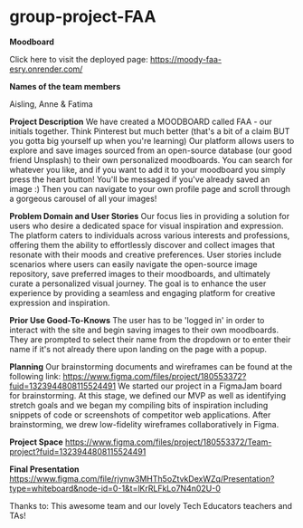# group-project-FAA
**Moodboard**

Click here to visit the deployed page: https://moody-faa-esry.onrender.com/

**Names of the team members**

Aisling,
Anne & 
Fatima

**Project Description**
We have created a MOODBOARD called FAA - our initials together. Think Pinterest but much better (that's a bit of a claim BUT you gotta big yourself up when you're learning) 
Our platform allows users to explore and save images sourced from an open-source database (our good friend Unsplash) to their own personalized moodboards. You can search for whatever you like, and if you want to add it to your moodboard you simply press the heart button! You'll be messaged if you've already saved an image :) Then you can navigate to your own profile page and scroll through a gorgeous carousel of all your images! 


**Problem Domain and User Stories**
Our focus lies in providing a solution for users who desire a dedicated space for visual inspiration and expression. 
The platform caters to individuals across various interests and professions, offering them the ability to effortlessly discover and collect images that resonate with their moods and creative preferences. 
User stories include scenarios where users can easily navigate the open-source image repository, save preferred images to their moodboards, and ultimately curate a personalized visual journey. 
The goal is to enhance the user experience by providing a seamless and engaging platform for creative expression and inspiration.


**Prior Use Good-To-Knows**
The user has to be 'logged in' in order to interact with the site and begin saving images to their own moodboards. They are prompted to select their name from the dropdown or to enter their name if it's not already there upon landing on the page with a popup.



**Planning**
Our brainstorming documents and wireframes can be found at the following link: https://www.figma.com/files/project/180553372?fuid=1323944808115524491
We started our project in a FigmaJam board for brainstorming. At this stage, we defined our MVP as well as identifying stretch goals and we began my compiling bits of inspiration including snippets of code or screenshots of competitor web applications.
After brainstorming, we drew low-fidelity wireframes collaboratively in Figma. 

**Project Space**
https://www.figma.com/files/project/180553372/Team-project?fuid=1323944808115524491

**Final Presentation**
https://www.figma.com/file/rjynw3MHTh5oZtvkDexWZq/Presentation?type=whiteboard&node-id=0-1&t=lKrRLFkLo7N4n02U-0



Thanks to:
This awesome team and our lovely Tech Educators teachers and TAs!

